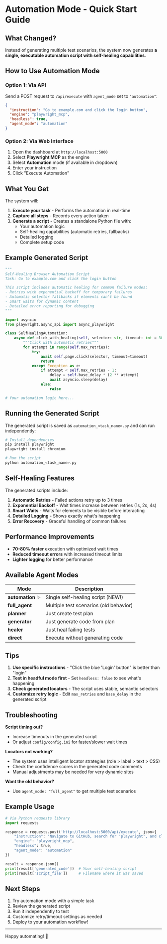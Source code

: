 # Automation Mode - Quick Start Guide

## What Changed?

Instead of generating multiple test scenarios, the system now generates **a single, executable automation script with self-healing capabilities**.

## How to Use Automation Mode

### Option 1: Via API

Send a POST request to `/api/execute` with `agent_mode` set to `"automation"`:

```json
{
  "instruction": "Go to example.com and click the login button",
  "engine": "playwright_mcp",
  "headless": true,
  "agent_mode": "automation"
}
```

### Option 2: Via Web Interface

1. Open the dashboard at `http://localhost:5000`
2. Select **Playwright MCP** as the engine
3. Select **Automation** mode (if available in dropdown)
4. Enter your instruction
5. Click "Execute Automation"

## What You Get

The system will:

1. **Execute your task** - Performs the automation in real-time
2. **Capture all steps** - Records every action taken
3. **Generate a script** - Creates a standalone Python file with:
   - Your automation logic
   - Self-healing capabilities (automatic retries, fallbacks)
   - Detailed logging
   - Complete setup code

## Example Generated Script

```python
"""
Self-Healing Browser Automation Script
Task: Go to example.com and click the login button

This script includes automatic healing for common failure modes:
- Retries with exponential backoff for temporary failures
- Automatic selector fallbacks if elements can't be found  
- Smart waits for dynamic content
- Detailed error reporting for debugging
"""

import asyncio
from playwright.async_api import async_playwright

class SelfHealingAutomation:
    async def click_with_healing(self, selector: str, timeout: int = 30000):
        """Click with automatic retries"""
        for attempt in range(self.max_retries):
            try:
                await self.page.click(selector, timeout=timeout)
                return
            except Exception as e:
                if attempt < self.max_retries - 1:
                    delay = self.base_delay * (2 ** attempt)
                    await asyncio.sleep(delay)
                else:
                    raise

# Your automation logic here...
```

## Running the Generated Script

The generated script is saved as `automation_<task_name>.py` and can run independently:

```bash
# Install dependencies
pip install playwright
playwright install chromium

# Run the script
python automation_<task_name>.py
```

## Self-Healing Features

The generated scripts include:

1. **Automatic Retries** - Failed actions retry up to 3 times
2. **Exponential Backoff** - Wait times increase between retries (1s, 2s, 4s)
3. **Smart Waits** - Waits for elements to be visible before interacting
4. **Detailed Logging** - Shows exactly what's happening
5. **Error Recovery** - Graceful handling of common failures

## Performance Improvements

- **70-80% faster** execution with optimized wait times
- **Reduced timeout errors** with increased timeout limits
- **Lighter logging** for better performance

## Available Agent Modes

| Mode | Description |
|------|-------------|
| **automation** ✨ | Single self-healing script (NEW!) |
| **full_agent** | Multiple test scenarios (old behavior) |
| **planner** | Just create test plan |
| **generator** | Just generate code from plan |
| **healer** | Just heal failing tests |
| **direct** | Execute without generating code |

## Tips

1. **Use specific instructions** - "Click the blue 'Login' button" is better than "login"
2. **Test in headful mode first** - Set `headless: false` to see what's happening
3. **Check generated locators** - The script uses stable, semantic selectors
4. **Customize retry logic** - Edit `max_retries` and `base_delay` in the generated script

## Troubleshooting

**Script timing out?**
- Increase timeouts in the generated script
- Or adjust `config/config.ini` for faster/slower wait times

**Locators not working?**
- The system uses intelligent locator strategies (role > label > text > CSS)
- Check the confidence scores in the generated code comments
- Manual adjustments may be needed for very dynamic sites

**Want the old behavior?**
- Use `agent_mode: "full_agent"` to get multiple test scenarios

## Example Usage

```python
# Via Python requests library
import requests

response = requests.post('http://localhost:5000/api/execute', json={
    "instruction": "Navigate to GitHub, search for 'playwright', and click the first result",
    "engine": "playwright_mcp",
    "headless": true,
    "agent_mode": "automation"
})

result = response.json()
print(result['generated_code'])  # Your self-healing script
print(result['script_file'])     # Filename where it was saved
```

## Next Steps

1. Try automation mode with a simple task
2. Review the generated script
3. Run it independently to test
4. Customize retry/timeout settings as needed
5. Deploy to your automation workflow!

---

Happy automating! 🤖
